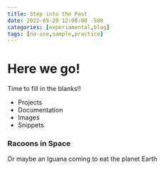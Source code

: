 ```yaml
---
title: Step into the Past
date: 2022-05-29 12:00:00 -500
categories: [experiamental,blog]
tags: [no-use,sample,practice]
---
```


# Here we go!

Time to fill in the blanks!!  

* Projects
* Documentation
* Images
* Snippets

### Racoons in Space

Or maybe an Iguana coming to eat the planet Earth